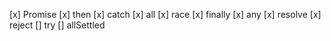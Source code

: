[x] Promise
[x] then
[x] catch
[x] all
[x] race
[x] finally
[x] any
[x] resolve
[x] reject
[] try
[] allSettled
